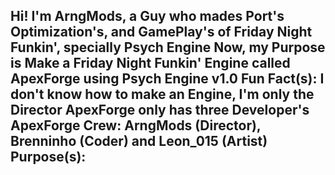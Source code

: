 Hi! I'm ArngMods, a Guy who mades Port's Optimization's, and GamePlay's of Friday Night Funkin', specially Psych Engine 
Now, my Purpose is Make a Friday Night Funkin' Engine called ApexForge using Psych Engine v1.0
Fun Fact(s): I don't know how to make an Engine, I'm only the Director
ApexForge only has three Developer's 
ApexForge Crew: ArngMods (Director), Brenninho (Coder) and Leon_015 (Artist)
Purpose(s):
-
